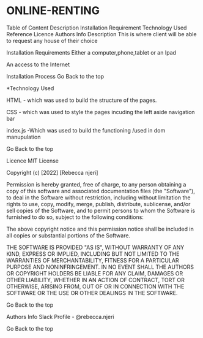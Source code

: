 # ONLINE-RENTING
Table of Content
Description
Installation Requirement
Technology Used
Reference
Licence
Authors Info
Description
This is where client will be able to request any house of their choice

Installation
Requirements
Either a computer,phone,tablet or an Ipad

An access to the Internet

Installation Process
Go Back to the top

*Technology Used





HTML - which was used to build the structure of the pages.




CSS - which was used to style the pages incuding the left aside navigation bar




index.js -Which was used to build the functioning /used in dom manupulation

Go Back to the top

Licence
MIT License

Copyright (c) [2022] [Rebecca njeri]

Permission is hereby granted, free of charge, to any person obtaining a copy of this software and associated documentation files (the "Software"), to deal in the Software without restriction, including without limitation the rights to use, copy, modify, merge, publish, distribute, sublicense, and/or sell copies of the Software, and to permit persons to whom the Software is furnished to do so, subject to the following conditions:

The above copyright notice and this permission notice shall be included in all copies or substantial portions of the Software.

THE SOFTWARE IS PROVIDED "AS IS", WITHOUT WARRANTY OF ANY KIND, EXPRESS OR IMPLIED, INCLUDING BUT NOT LIMITED TO THE WARRANTIES OF MERCHANTABILITY, FITNESS FOR A PARTICULAR PURPOSE AND NONINFRINGEMENT. IN NO EVENT SHALL THE AUTHORS OR COPYRIGHT HOLDERS BE LIABLE FOR ANY CLAIM, DAMAGES OR OTHER LIABILITY, WHETHER IN AN ACTION OF CONTRACT, TORT OR OTHERWISE, ARISING FROM, OUT OF OR IN CONNECTION WITH THE SOFTWARE OR THE USE OR OTHER DEALINGS IN THE SOFTWARE.

Go Back to the top

Authors Info
Slack Profile - @rebecca.njeri

Go Back to the top